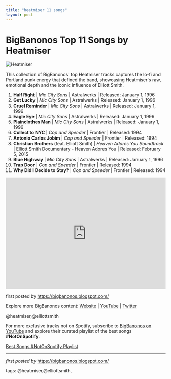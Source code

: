 ```yaml
---
title: "heatmiser 11 songs"
layout: post
---
```

<h1>BigBanonos Top 11 Songs by Heatmiser</h1>
<img src="https://tinnitist.com/wp-content/uploads/2023/10/Heatmiser-H.jpg" alt="Heatmiser"> <p>This collection of BigBanonos' top Heatmiser tracks captures the lo-fi and Portland punk energy that defined the band, showcasing Heatmiser's raw, emotional depth and the iconic influence of Elliott Smith.</p> <ol> <li><strong>Half Right</strong> | <em>Mic City Sons</em> | Astralwerks | Released: January 1, 1996</li> <li><strong>Get Lucky</strong> | <em>Mic City Sons</em> | Astralwerks | Released: January 1, 1996</li> <li><strong>Cruel Reminder</strong> | <em>Mic City Sons</em> | Astralwerks | Released: January 1, 1996</li> <li><strong>Eagle Eye</strong> | <em>Mic City Sons</em> | Astralwerks | Released: January 1, 1996</li> <li><strong>Plainclothes Man</strong> | <em>Mic City Sons</em> | Astralwerks | Released: January 1, 1996</li> <li><strong>Collect to NYC</strong> | <em>Cop and Speeder</em> | Frontier | Released: 1994</li> <li><strong>Antonio Carlos Jobim</strong> | <em>Cop and Speeder</em> | Frontier | Released: 1994</li> <li><strong>Christian Brothers</strong> (feat. Elliott Smith) | <em>Heaven Adores You Soundtrack</em> | Elliott Smith Documentary - Heaven Adores You | Released: February 5, 2015</li> <li><strong>Blue Highway</strong> | <em>Mic City Sons</em> | Astralwerks | Released: January 1, 1996</li> <li><strong>Trap Door</strong> | <em>Cop and Speeder</em> | Frontier | Released: 1994</li> <li><strong>Why Did I Decide to Stay?</strong> | <em>Cop and Speeder</em> | Frontier | Released: 1994</li>
</ol> <div> <iframe src="https://open.spotify.com/embed/playlist/0mWwVDJnIvR0GfAkGy7a2O?utm_source=generator" width="100%" height="352" frameborder="0" allowfullscreen="" allow="autoplay; clipboard-write; encrypted-media; fullscreen; picture-in-picture" loading="lazy"></iframe>
</div> <p>first posted by <a href="https://bigbanonos.blogspot.com/">https://bigbanonos.blogspot.com/</a></p> <div> <p>Explore more BigBanonos content: <a href="https://bigbanonos.blogspot.com/">Website</a> | <a href="https://www.youtube.com/@BigBanonos">YouTube</a> | <a href="https://x.com/bigbanonos">Twitter</a></p>
</div> <!-- Tags -->
<p>@heatmiser,@elliottsmith</p> 

<!--Subscribe and Playlist Links-->
<div>
    <p>For more exclusive tracks not on Spotify, subscribe to <a href="https://www.youtube.com/@BigBanonos" target="_blank">BigBanonos on YouTube</a> and explore their curated playlist of the best songs <strong>#NotOnSpotify</strong>.</p>
    <p><a href="https://www.youtube.com/playlist?list=PLtuNtuTatqI0kFahUCbtbfenC_ET5O_tr" target="_blank">Best Songs #NotOnSpotify Playlist<br /></a></p></div>

<hr />

<p><em>first posted by</em> <a href="https://bigbanonos.blogspot.com/" rel="noopener" target="_new">https://bigbanonos.blogspot.com/</a></p>

<p>tags: @heatmiser,@elliottsmith,</p>

